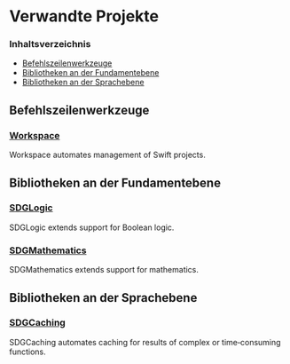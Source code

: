 <!--
 🇩🇪DE Verwandte Projekte.md

 This source file is part of the SDGCaching open source project.
 https://sdggiesbrecht.github.io/SDGCaching/macOS

 Copyright ©2017 Jeremy David Giesbrecht and the SDGCaching project contributors.

 Soli Deo gloria.

 Licensed under the Apache Licence, Version 2.0.
 See http://www.apache.org/licenses/LICENSE-2.0 for licence information.
 -->

# Verwandte Projekte

### Inhaltsverzeichnis

- [Befehlszeilenwerkzeuge](#Befehlszeilenwerkzeuge)
- [Bibliotheken an der Fundamentebene](#Bibliotheken‐an‐der‐Fundamentebene)
- [Bibliotheken an der Sprachebene](#Bibliotheken‐an‐der‐Sprachebene)

## <a name="Befehlszeilenwerkzeuge">Befehlszeilenwerkzeuge</a>

### [Workspace](https://github.com/SDGGiesbrecht/Workspace#workspace)

Workspace automates management of Swift projects.

## <a name="Bibliotheken‐an‐der‐Fundamentebene">Bibliotheken an der Fundamentebene</a>

### [SDGLogic](https://sdggiesbrecht.github.io/SDGLogic/macOS)

SDGLogic extends support for Boolean logic.

### [SDGMathematics](https://sdggiesbrecht.github.io/SDGMathematics/macOS)

SDGMathematics extends support for mathematics.

## <a name="Bibliotheken‐an‐der‐Sprachebene">Bibliotheken an der Sprachebene</a>

### [SDGCaching](https://sdggiesbrecht.github.io/SDGCaching/macOS)

SDGCaching automates caching for results of complex or time‐consuming functions.
